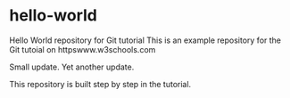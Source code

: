 # hello-world
Hello World repository for Git tutorial
This is an example repository for the Git tutoial on httpswww.w3schools.com

Small update.
Yet another update.

This repository is built step by step in the tutorial.
